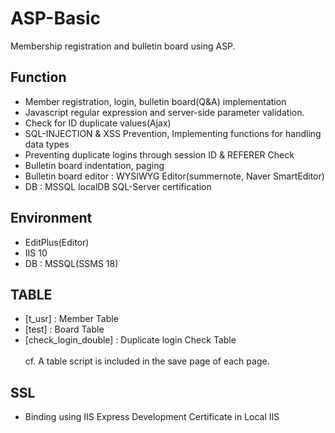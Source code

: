# ASP-Basic
Membership registration and bulletin board using ASP.
## Function
- Member registration, login, bulletin board(Q&A) implementation
- Javascript regular expression and server-side parameter validation.
- Check for ID duplicate values(Ajax)
- SQL-INJECTION & XSS Prevention, Implementing functions for handling data types
- Preventing duplicate logins through session ID & REFERER Check
- Bulletin board indentation, paging
- Bulletin board editor : WYSIWYG Editor(summernote, Naver SmartEditor)
- DB : MSSQL localDB SQL-Server certification
## Environment
- EditPlus(Editor) <br>
- IIS 10 <br>
- DB : MSSQL(SSMS 18) <br>
## TABLE    
- [t_usr] :               Member Table           <br/>
- [test] :                Board Table         <br/>
- [check_login_double] :  Duplicate login Check Table <br/>    
cf. A table script is included in the save page of each page.<br/>
## SSL 
- Binding using IIS Express Development Certificate in Local IIS <br/>

